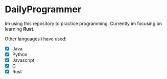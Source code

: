 # DailyProgrammer

Im using this repository to practice programming.
Currently im focusing on learning **Rust**.

Other languages i have used:
- [x] Java
- [x] Python
- [x] Javascript
- [x] C
- [x] Rust
